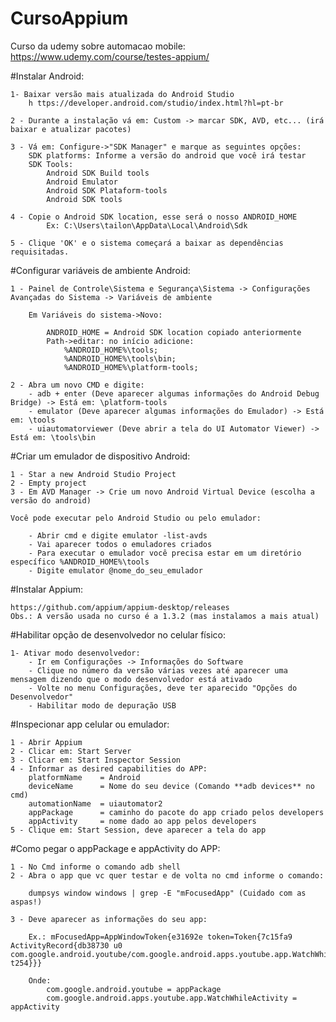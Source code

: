 # CursoAppium
Curso da udemy sobre automacao mobile: https://www.udemy.com/course/testes-appium/

#Instalar Android:

	1- Baixar versão mais atualizada do Android Studio
		h ttps://developer.android.com/studio/index.html?hl=pt-br

	2 - Durante a instalação vá em: Custom -> marcar SDK, AVD, etc... (irá baixar e atualizar pacotes)
	
	3 - Vá em: Configure->"SDK Manager" e marque as seguintes opções:
		SDK platforms: Informe a versão do android que você irá testar
		SDK Tools: 
			Android SDK Build tools 
			Android Emulator
			Android SDK Plataform-tools
			Android SDK tools
	
	4 - Copie o Android SDK location, esse será o nosso ANDROID_HOME
			Ex: C:\Users\tailon\AppData\Local\Android\Sdk

	5 - Clique 'OK' e o sistema começará a baixar as dependências requisitadas.
	
#Configurar variáveis de ambiente Android:

	1 - Painel de Controle\Sistema e Segurança\Sistema -> Configurações Avançadas do Sistema -> Variáveis de ambiente
	
		Em Variáveis do sistema->Novo:
		
			ANDROID_HOME = Android SDK location copiado anteriormente
			Path->editar: no início adicione: 
				%ANDROID_HOME%\tools;
				%ANDROID_HOME%\tools\bin;
				%ANDROID_HOME%\platform-tools;

	2 - Abra um novo CMD e digite: 
		- adb + enter (Deve aparecer algumas informações do Android Debug Bridge) -> Está em: \platform-tools
		- emulator (Deve aparecer algumas informações do Emulador) -> Está em: \tools
		- uiautomatorviewer (Deve abrir a tela do UI Automator Viewer) -> Está em: \tools\bin

#Criar um emulador de dispositivo Android:
	
	1 - Star a new Android Studio Project
	2 - Empty project
	3 - Em AVD Manager -> Crie um novo Android Virtual Device (escolha a versão do android)
	
	Você pode executar pelo Android Studio ou pelo emulador:
	
		- Abrir cmd e digite emulator -list-avds
		- Vai aparecer todos o emuladores criados
		- Para executar o emulador você precisa estar em um diretório específico %ANDROID_HOME%\tools
		- Digite emulator @nome_do_seu_emulador 

#Instalar Appium:
	
	https://github.com/appium/appium-desktop/releases
	Obs.: A versão usada no curso é a 1.3.2 (mas instalamos a mais atual)
	
#Habilitar opção de desenvolvedor no celular físico:
	
	1- Ativar modo desenvolvedor: 
		- Ir em Configurações -> Informações do Software 
		- Clique no número da versão várias vezes até aparecer uma mensagem dizendo que o modo desenvolvedor está ativado
		- Volte no menu Configurações, deve ter aparecido "Opções do Desenvolvedor"
		- Habilitar modo de depuração USB

#Inspecionar app celular ou emulador:
	
	1 - Abrir Appium
	2 - Clicar em: Start Server
	3 - Clicar em: Start Inspector Session
	4 - Informar as desired capabilities do APP:
		platformName 	= Android
	    deviceName		= Nome do seu device (Comando **adb devices** no cmd)
	    automationName 	= uiautomator2
	    appPackage 		= caminho do pacote do app criado pelos developers
	    appActivity 	= nome dado ao app pelos developers
	5 - Clique em: Start Session, deve aparecer a tela do app

#Como pegar o appPackage e appActivity do APP:

	1 - No Cmd informe o comando adb shell
	2 - Abra o app que vc quer testar e de volta no cmd informe o comando: 
		
		dumpsys window windows | grep -E "mFocusedApp" (Cuidado com as aspas!)
	
	3 - Deve aparecer as informações do seu app:
		
		Ex.: mFocusedApp=AppWindowToken{e31692e token=Token{7c15fa9 ActivityRecord{db38730 u0 com.google.android.youtube/com.google.android.apps.youtube.app.WatchWhileActivity t254}}}
		
		Onde: 
			com.google.android.youtube = appPackage
			com.google.android.apps.youtube.app.WatchWhileActivity = appActivity


